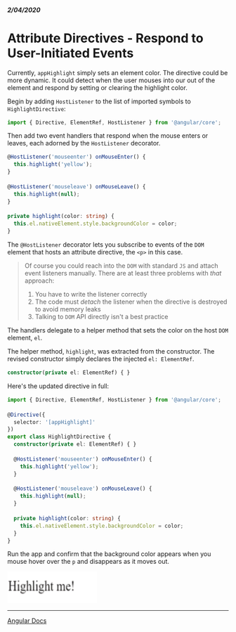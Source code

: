 ##### 2/04/2020
# Attribute Directives - Respond to User-Initiated Events
Currently, `appHighlight` simply sets an element color.  The directive could be more dynamic.  It could detect when the user mouses into our out of the element and respond by setting or clearing the highlight color.

Begin by adding `HostListener` to the list of imported symbols to `HighlightDirective`:

```ts
import { Directive, ElementRef, HostListener } from '@angular/core';
```

Then add two event handlers that respond when the mouse enters or leaves, each adorned by the `HostListener` decorator.

```ts
@HostListener('mouseenter') onMouseEnter() {
  this.highlight('yellow');
}

@HostListener('mouseleave') onMouseLeave() {
  this.highlight(null);
}

private highlight(color: string) {
  this.el.nativeElement.style.backgroundColor = color;
}
```

The `@HostListener` decorator lets you subscribe to events of the `DOM` element that hosts an attribute directive, the `<p>` in this case.

  > Of course you could reach into the `DOM` with standard `JS` and attach event listeners manually.  There are at least three problems with _that_ approach:
  >   1. You have to write the listener correctly
  >   2. The code must _detach_ the listener when the directive is destroyed to avoid memory leaks
  >   3. Talking to `DOM` API directly isn't a best practice

The handlers delegate to a helper method that sets the color on the host `DOM` element, `el`.

The helper method, `highlight`, was extracted from the constructor.  The revised constructor simply declares the injected `el: ElementRef`.

```ts
constructor(private el: ElementRef) { }
```

Here's the updated directive in full:

```ts
import { Directive, ElementRef, HostListener } from '@angular/core';

@Directive({
  selector: '[appHighlight]'
})
export class HighlightDirective {
  constructor(private el: ElementRef) { }

  @HostListener('mouseenter') onMouseEnter() {
    this.highlight('yellow');
  }

  @HostListener('mouseleave') onMouseLeave() {
    this.highlight(null);
  }

  private highlight(color: string) {
    this.el.nativeElement.style.backgroundColor = color;
  }
}
```

Run the app and confirm that the background color appears when you mouse hover over the `p` and disappears as it moves out.

![Mouse Move Directive](../../../Assets/mouseMoveDirectiveDemo.gif)

---

[Angular Docs](https://angular.io/guide/attribute-directives#respond-to-user-initiated-events)